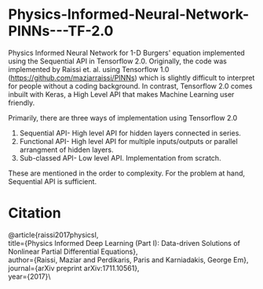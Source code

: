 # Physics-Informed-Neural-Network-PINNs---TF-2.0

Physics Informed Neural Network for 1-D Burgers' equation implemented using the Sequential API in Tensorflow 2.0. Originally, the code was implemented by Raissi et. al. using Tensorflow 1.0 (https://github.com/maziarraissi/PINNs) which is slightly difficult to interpret for people without a coding background. In contrast, Tensorflow 2.0 comes inbuilt with Keras, a High Level API that makes Machine Learning user friendly. 

Primarily, there are three ways of implementation using Tensorflow 2.0

1. Sequential API- High level API for hidden layers connected in series.
2. Functional API- High level API for multiple inputs/outputs or parallel arrangment of hidden layers.
3. Sub-classed API- Low level API. Implementation from scratch. 

These are mentioned in the order to complexity. For the problem at hand, Sequential API is sufficient. 

# Citation
 @article{raissi2017physicsI,\
      title={Physics Informed Deep Learning (Part I): Data-driven Solutions of Nonlinear Partial Differential Equations},\
      author={Raissi, Maziar and Perdikaris, Paris and Karniadakis, George Em},\
      journal={arXiv preprint arXiv:1711.10561},\
      year={2017}\
  
